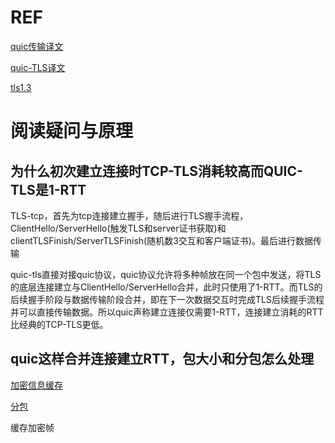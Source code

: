 # REF

[quic传输译文](https://autumnquiche.github.io/RFC9000_Chinese_Simplified/#RFC9000_QUIC)

[quic-TLS译文](https://autumnquiche.github.io/RFC9001_Chinese_Simplified/)

[tls1.3](https://www.rfc-editor.org/info/rfc8446)

# 阅读疑问与原理

## 为什么初次建立连接时TCP-TLS消耗较高而QUIC-TLS是1-RTT

TLS-tcp，首先为tcp连接建立握手，随后进行TLS握手流程，ClientHello/ServerHello(触发TLS和server证书获取)和clientTLSFinish/ServerTLSFinish(随机数3交互和客户端证书)。最后进行数据传输

quic-tls直接对接quic协议，quic协议允许将多种帧放在同一个包中发送，将TLS的底层连接建立与ClientHello/ServerHello合并，此时只使用了1-RTT。而TLS的后续握手阶段与数据传输阶段合并，即在下一次数据交互时完成TLS后续握手流程并可以直接传输数据。所以quic声称建立连接仅需要1-RTT，连接建立消耗的RTT比经典的TCP-TLS更低。

## quic这样合并连接建立RTT，包大小和分包怎么处理

[加密信息缓存](https://autumnquiche.github.io/RFC9000_Chinese_Simplified/#7.5_Cryptographic_Message_Buffering)

[分包](https://autumnquiche.github.io/RFC9000_Chinese_Simplified/#13_Packetization_and_Reliability)

缓存加密帧

